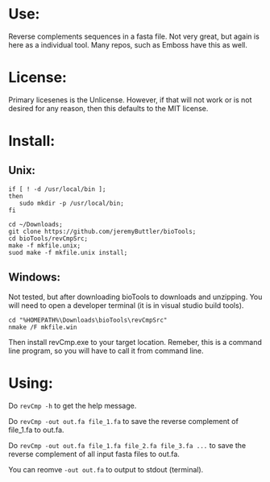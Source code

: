 # Use:

Reverse complements sequences in a fasta file. Not very
  great, but again is here as a individual tool. Many
  repos, such as Emboss have this as well.

# License:

Primary licesenes is the Unlicense. However, if that will
  not work or is not desired for any reason, then this
  defaults to the MIT license.

# Install:

## Unix:

```
if [ ! -d /usr/local/bin ];
then
   sudo mkdir -p /usr/local/bin;
fi

cd ~/Downloads;
git clone https://github.com/jeremyButtler/bioTools;
cd bioTools/revCmpSrc;
make -f mkfile.unix;
suod make -f mkfile.unix install;
```

## Windows:

Not tested, but after downloading bioTools to downloads
  and unzipping. You will need to open a developer
  terminal (it is in visual studio build tools).

```
cd "%HOMEPATH%\Downloads\bioTools\revCmpSrc"
nmake /F mkfile.win
```

Then install revCmp.exe to your target location. Remeber,
  this is a command line program, so you will have to call
  it from command line.

# Using:

Do `revCmp -h` to get the help message.

Do `revCmp -out out.fa file_1.fa` to save the reverse
  complement of file_1.fa to out.fa.

Do `revCmp -out out.fa file_1.fa file_2.fa file_3.fa ...`
  to save the reverse complement of all input fasta files
  to out.fa.

You can reomve `-out out.fa` to output to stdout
  (terminal).
